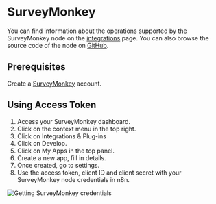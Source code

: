 # SurveyMonkey

You can find information about the operations supported by the SurveyMonkey node on the [integrations](https://n8n.io/integrations/n8n-nodes-base.surveyMonkeyTrigger) page. You can also browse the source code of the node on [GitHub](https://github.com/n8n-io/n8n/tree/master/packages/nodes-base/nodes/SurveyMonkey).


## Prerequisites

Create a [SurveyMonkey](https://surveymonkey.com/) account.

## Using Access Token

1. Access your SurveyMonkey dashboard.
2. Click on the context menu in the top right.
3. Click on Integrations & Plug-ins
4. Click on Develop.
5. Click on My Apps in the top panel.
6. Create a new app, fill in details.
7. Once created, go to settings.
8. Use the access token, client ID and client secret with your SurveyMonkey node credentials in n8n.

![Getting SurveyMonkey credentials](./using-access-token.gif)
